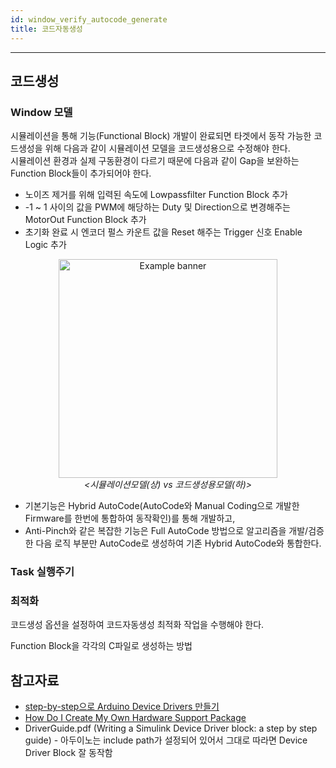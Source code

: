 ```yaml
---
id: window_verify_autocode_generate
title: 코드자동생성
---
```

---

## 코드생성

### Window 모델

시뮬레이션을 통해 기능(Functional Block) 개발이 완료되면 타겟에서 동작 가능한 코드생성을 위해 다음과 같이 시뮬레이션 모델을 코드생성용으로 수정해야 한다.  
시뮬레이션 환경과 실제 구동환경이 다르기 때문에 다음과 같이 Gap을 보완하는 Function Block들이 추가되어야 한다.
* 노이즈 제거를 위해 입력된 속도에 Lowpassfilter Function Block 추가
* -1 ~ 1 사이의 값을 PWM에 해당하는 Duty 및 Direction으로 변경해주는 MotorOut Function Block 추가
* 초기화 완료 시 엔코더 펄스 카운트 값을 Reset 해주는 Trigger 신호 Enable Logic 추가

<p align="center">
	<img
		src={require('/img/2_mbd/mbd_sys_pil1_3_AutoCode_FuncLogic.png').default}
		alt="Example banner"
		width="350"
	/><br/><em>&lt;시뮬레이션모델(상) vs 코드생성용모델(하)&gt;</em>
</p>

* 기본기능은 Hybrid AutoCode(AutoCode와 Manual Coding으로 개발한 Firmware를 한번에 통합하여 동작확인)를 통해 개발하고,
* Anti-Pinch와 같은 복잡한 기능은 Full AutoCode 방법으로 알고리즘을 개발/검증한 다음 로직 부분만 AutoCode로 생성하여 기존 Hybrid AutoCode와 통합한다.

### Task 실행주기

### 최적화

코드생성 옵션을 설정하여 코드자동생성 최적화 작업을 수행해야 한다.

Function Block을 각각의 C파일로 생성하는 방법


## 참고자료

* [step-by-step으로 Arduino Device Drivers 만들기](https://kr.mathworks.com/matlabcentral/fileexchange/39354-device-drivers)
* [How Do I Create My Own Hardware Support Package](https://itectec.com/matlab/matlab-how-do-i-create-my-own-hardware-support-package)
* DriverGuide.pdf (Writing a Simulink Device Driver block: a step by step guide) - 아두이노는 include path가 설정되어 있어서 그대로 따라면 Device Driver Block 잘 동작함

